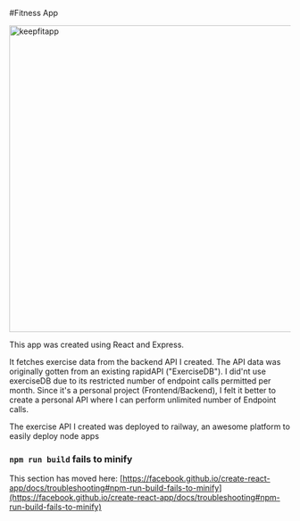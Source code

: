 #Fitness App

<a href="https://keepfitapp.netlify.app" target="_blank"><img width="550" alt="keepfitapp" src="https://user-images.githubusercontent.com/26228761/233829289-7e13b93e-e866-4353-82f8-cc4cbbb80a65.png"></a>

<p>This app was created using React and Express.</p>
<p>It fetches exercise data from the backend API I created. The API data was originally gotten from an existing rapidAPI ("ExerciseDB").
I did'nt use exerciseDB due to its restricted number of endpoint calls permitted per month.
Since it's a personal project (Frontend/Backend), I felt it better to create a personal API where I can perform unlimited number of Endpoint calls.
</p>
<p>The exercise API I created was deployed to railway, an awesome platform to easily deploy node apps</p>

### `npm run build` fails to minify

This section has moved here: [https://facebook.github.io/create-react-app/docs/troubleshooting#npm-run-build-fails-to-minify](https://facebook.github.io/create-react-app/docs/troubleshooting#npm-run-build-fails-to-minify)
